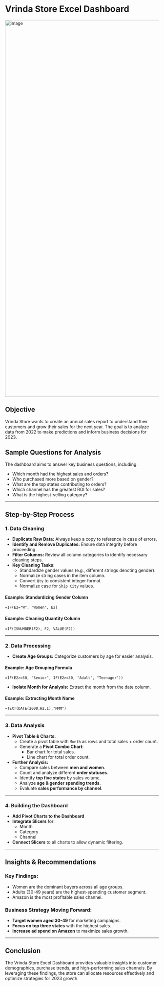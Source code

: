 # Vrinda Store Excel Dashboard

<img width="1231" alt="image" src="https://github.com/user-attachments/assets/9b5166a6-9383-450c-9ccc-b1e24a2ba898" />


## Objective
Vrinda Store wants to create an annual sales report to understand their customers and grow their sales for the next year. The goal is to analyze data from 2022 to make predictions and inform business decisions for 2023.

## Sample Questions for Analysis
The dashboard aims to answer key business questions, including:
- Which month had the highest sales and orders?
- Who purchased more based on gender?
- What are the top states contributing to orders?
- Which channel has the greatest ROI for sales?
- What is the highest-selling category?

---

## Step-by-Step Process

### 1. Data Cleaning
- **Duplicate Raw Data:** Always keep a copy to reference in case of errors.
- **Identify and Remove Duplicates:** Ensure data integrity before proceeding.
- **Filter Columns:** Review all column categories to identify necessary cleaning steps.
- **Key Cleaning Tasks:**
  - Standardize gender values (e.g., different strings denoting gender).
  - Normalize string cases in the item column.
  - Convert `Qty` to consistent integer format.
  - Normalize case for `Ship City` values.
  
#### Example: Standardizing Gender Column
```excel
=IF(E2="W", "Women", E2)
```

#### Example: Cleaning Quantity Column
```excel
=IF(ISNUMBER(F2), F2, VALUE(F2))
```

---

### 2. Data Processing
- **Create Age Groups:** Categorize customers by age for easier analysis.
  
#### Example: Age Grouping Formula
```excel
=IF(E2>=50, "Senior", IF(E2>=30, "Adult", "Teenager"))
```

- **Isolate Month for Analysis:** Extract the month from the date column.
  
#### Example: Extracting Month Name
```excel
=TEXT(DATE(2000,H2,1),"MMM")
```

---

### 3. Data Analysis
- **Pivot Table & Charts:**
  - Create a pivot table with `Month` as rows and total sales + order count.
  - Generate a **Pivot Combo Chart**:
    - Bar chart for total sales.
    - Line chart for total order count.
- **Further Analysis:**
  - Compare sales between **men and women**.
  - Count and analyze different **order statuses**.
  - Identify **top five states** by sales volume.
  - Analyze **age & gender spending trends**.
  - Evaluate **sales performance by channel**.

---

### 4. Building the Dashboard
- **Add Pivot Charts to the Dashboard**
- **Integrate Slicers** for:
  - Month
  - Category
  - Channel
- **Connect Slicers** to all charts to allow dynamic filtering.

---

## Insights & Recommendations
### Key Findings:
- Women are the dominant buyers across all age groups.
- Adults (30-49 years) are the highest-spending customer segment.
- Amazon is the most profitable sales channel.

### Business Strategy Moving Forward:
- **Target women aged 30-49** for marketing campaigns.
- **Focus on top three states** with the highest sales.
- **Increase ad spend on Amazon** to maximize sales growth.

---

## Conclusion
The Vrinda Store Excel Dashboard provides valuable insights into customer demographics, purchase trends, and high-performing sales channels. By leveraging these findings, the store can allocate resources effectively and optimize strategies for 2023 growth.

